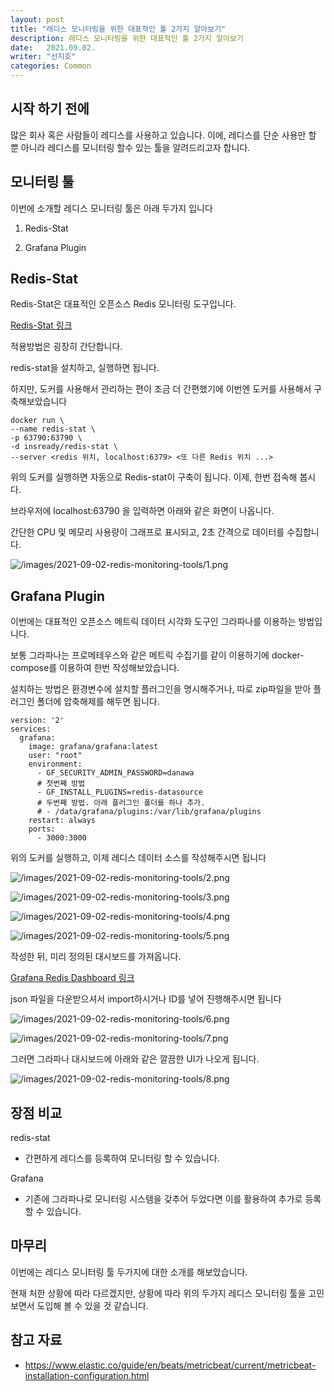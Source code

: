 ```yaml
---
layout: post
title: "레디스 모니터링을 위한 대표적인 툴 2가지 알아보기"
description: 레디스 모니터링을 위한 대표적인 툴 2가지 알아보기
date:   2021.09.02. 
writer: "선지호"
categories: Common 
---
```


## 시작 하기 전에

많은 회사 혹은 사람들이 레디스를 사용하고 있습니다.
이에, 레디스를 단순 사용만 할 뿐 아니라 레디스를 모니터링 할수 있는 툴을 알려드리고자 합니다.

## 모니터링 툴 

이번에 소개할 레디스 모니터링 툴은 아래 두가지 입니다

1) Redis-Stat

2) Grafana Plugin

## Redis-Stat

Redis-Stat은 대표적인 오픈소스 Redis 모니터링 도구입니다.

[Redis-Stat 링크](https://github.com/junegunn/redis-stat, "Redis-Stat")


적용방법은 굉장히 간단합니다.

redis-stat을 설치하고, 실행하면 됩니다.

하지만, 도커를 사용해서 관리하는 편이 조금 더 간편했기에 이번엔 도커를 사용해서 구축해보았습니다

```
docker run \
--name redis-stat \
-p 63790:63790 \
-d insready/redis-stat \
--server <redis 위치, localhost:6379> <또 다른 Redis 위치 ...>
```

위의 도커를 실행하면 자동으로 Redis-stat이 구축이 됩니다.
이제, 한번 접속해 봅시다.

브라우저에 localhost:63790 을 입력하면 아래와 같은 화면이 나옵니다.

간단한 CPU 및 메모리 사용량이 그래프로 표시되고, 2초 간격으로 데이터를 수집합니다.

![/images/2021-09-02-redis-monitoring-tools/1.png](/images/2021-09-02-redis-monitoring-tools/1.png)

## Grafana Plugin

이번에는 대표적인 오픈소스 메트릭 데이터 시각화 도구인 그라파나를 이용하는 방법입니다.

보통 그라파나는 프로메테우스와 같은 메트릭 수집기를 같이 이용하기에 docker-compose를 이용하여 한번 작성해보았습니다.

설치하는 방법은 환경변수에 설치할 플러그인을 명시해주거나, 따로 zip파일을 받아 플러그인 폴더에 압축해제를 해두면 됩니다.

```
version: '2'
services:
  grafana:
    image: grafana/grafana:latest
    user: "root"
    environment:
      - GF_SECURITY_ADMIN_PASSWORD=danawa
      # 첫번째 방법
      - GF_INSTALL_PLUGINS=redis-datasource
      # 두번째 방법. 아래 플러그인 폴더를 하나 추가.
      # - /data/grafana/plugins:/var/lib/grafana/plugins  
    restart: always
    ports:
      - 3000:3000
```

위의 도커를 실행하고, 이제 레디스 데이터 소스를 작성해주시면 됩니다

![/images/2021-09-02-redis-monitoring-tools/2.png](/images/2021-09-02-redis-monitoring-tools/2.png)

![/images/2021-09-02-redis-monitoring-tools/3.png](/images/2021-09-02-redis-monitoring-tools/3.png)

![/images/2021-09-02-redis-monitoring-tools/4.png](/images/2021-09-02-redis-monitoring-tools/4.png)

![/images/2021-09-02-redis-monitoring-tools/5.png](/images/2021-09-02-redis-monitoring-tools/5.png)

작성한 뒤, 미리 정의된 대시보드를 가져옵니다.

[Grafana Redis Dashboard 링크](https://grafana.com/grafana/dashboards/12776, "Grafana Redis Dashboard")

json 파일을 다운받으셔서 import하시거나 ID를 넣어 진행해주시면 됩니다

![/images/2021-09-02-redis-monitoring-tools/6.png](/images/2021-09-02-redis-monitoring-tools/6.png)

![/images/2021-09-02-redis-monitoring-tools/7.png](/images/2021-09-02-redis-monitoring-tools/7.png)

그러면 그라파나 대시보드에 아래와 같은 깔끔한 UI가 나오게 됩니다.

![/images/2021-09-02-redis-monitoring-tools/8.png](/images/2021-09-02-redis-monitoring-tools/8.png)

## 장점 비교 

redis-stat
- 간편하게 레디스를 등록하여 모니터링 할 수 있습니다.

Grafana
- 기존에 그라파나로 모니터링 시스템을 갖추어 두었다면 이를 활용하여 추가로 등록할 수 있습니다.

## 마무리

이번에는 레디스 모니터링 툴 두가지에 대한 소개를 해보았습니다.

현재 처한 상황에 따라 다르겠지만, 상황에 따라 위의 두가지 레디스 모니터링 툴을 고민보면서 도입해 볼 수 있을 것 같습니다.

## 참고 자료
- https://www.elastic.co/guide/en/beats/metricbeat/current/metricbeat-installation-configuration.html